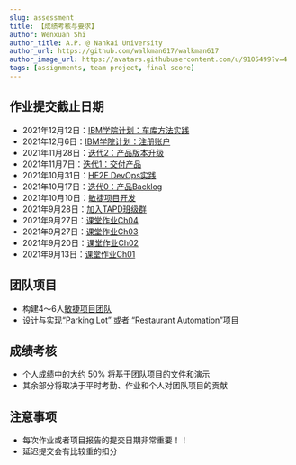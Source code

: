 ```yaml
---
slug: assessment
title: 【成绩考核与要求】
author: Wenxuan Shi
author_title: A.P. @ Nankai University
author_url: https://github.com/walkman617/walkman617
author_image_url: https://avatars.githubusercontent.com/u/9105499?v=4
tags: [assignments, team project, final score]
---
```


## 作业提交截止日期
- 2021年12月12日：[IBM学院计划：车库方法实践](/blog/IBM-Garage)
- 2021年12月6日：[IBM学院计划：注册账户](/blog/IBM-Academic)
- 2021年11月28日：[迭代2：产品版本升级](/blog/Iterater2)
- 2021年11月7日：[迭代1：交付产品](/blog/Iterater1)
- 2021年10月31日：[HE2E DevOps实践](/blog/HE2E)
- 2021年10月17日：[迭代0：产品Backlog](/blog/Iterater0)
- 2021年10月10日：[敏捷项目开发](/blog/TeamProject)
- 2021年9月28日：[加入TAPD班级群](/blog/TAPD)
- 2021年9月27日：[课堂作业Ch04](/blog/TestQuestions4)
- 2021年9月27日：[课堂作业Ch03](/blog/ponder3.5)
- 2021年9月20日：[课堂作业Ch02](/blog/ponder2.4)
- 2021年9月13日：[课堂作业Ch01](/blog/ponder1.4)

## 团队项目
- 构建4～6人[敏捷项目团队](/blog/TeamProject)
- 设计与实现[“Parking Lot” 或者 “Restaurant Automation”](https://github.com/walkman617/SE2021/tree/main/Case)项目

## 成绩考核
- 个人成绩中的大约 50% 将基于团队项目的文件和演示
- 其余部分将取决于平时考勤、作业和个人对团队项目的贡献

## 注意事项
- 每次作业或者项目报告的提交日期非常重要！！
- 延迟提交会有比较重的扣分
